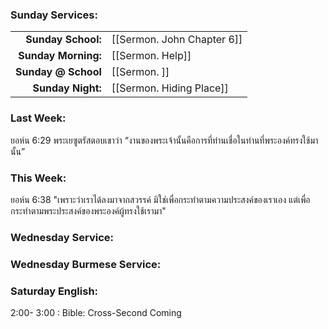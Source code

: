 ### Sunday Services:
| | |
| --:|:-- |
| **Sunday School:**  | [[Sermon. John Chapter 6]] |
| **Sunday Morning:** | [[Sermon. Help]] |
| **Sunday @ School** | [[Sermon. ]] |
| **Sunday Night:**   | [[Sermon. Hiding Place]] |
### Last Week: 
ยอห์น 6:29 พระเยซูตรัสตอบเขาว่า “งานของพระเจ้านั้นคือการที่ท่านเชื่อในท่านที่พระองค์ทรงใช้มานั้น”
### This Week:
ยอห์น 6:38 "เพราะว่าเราได้ลงมาจากสวรรค์ มิใช่เพื่อกระทำตามความประสงค์ของเราเอง แต่เพื่อกระทำตามพระประสงค์ของพระองค์ผู้ทรงใช้เรามา"
### Wednesday Service:

### Wednesday Burmese Service:

### Saturday English:
2:00- 3:00 : Bible: Cross-Second Coming

